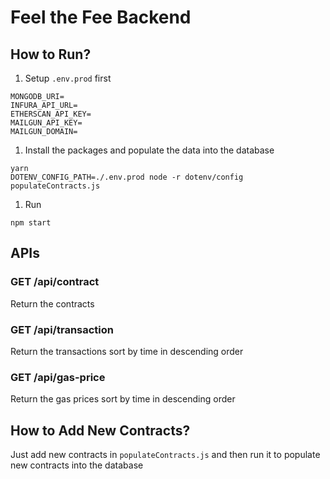 # Feel the Fee Backend

## How to Run?
1. Setup `.env.prod` first
```
MONGODB_URI=
INFURA_API_URL=
ETHERSCAN_API_KEY=
MAILGUN_API_KEY=
MAILGUN_DOMAIN=
```
1. Install the packages and populate the data into the database
```
yarn
DOTENV_CONFIG_PATH=./.env.prod node -r dotenv/config populateContracts.js
```
1. Run
```
npm start
```

## APIs

### GET /api/contract
Return the contracts

### GET /api/transaction
Return the transactions sort by time in descending order

### GET /api/gas-price
Return the gas prices sort by time in descending order

## How to Add New Contracts?
Just add new contracts in `populateContracts.js` and then run it to populate new
contracts into the database
